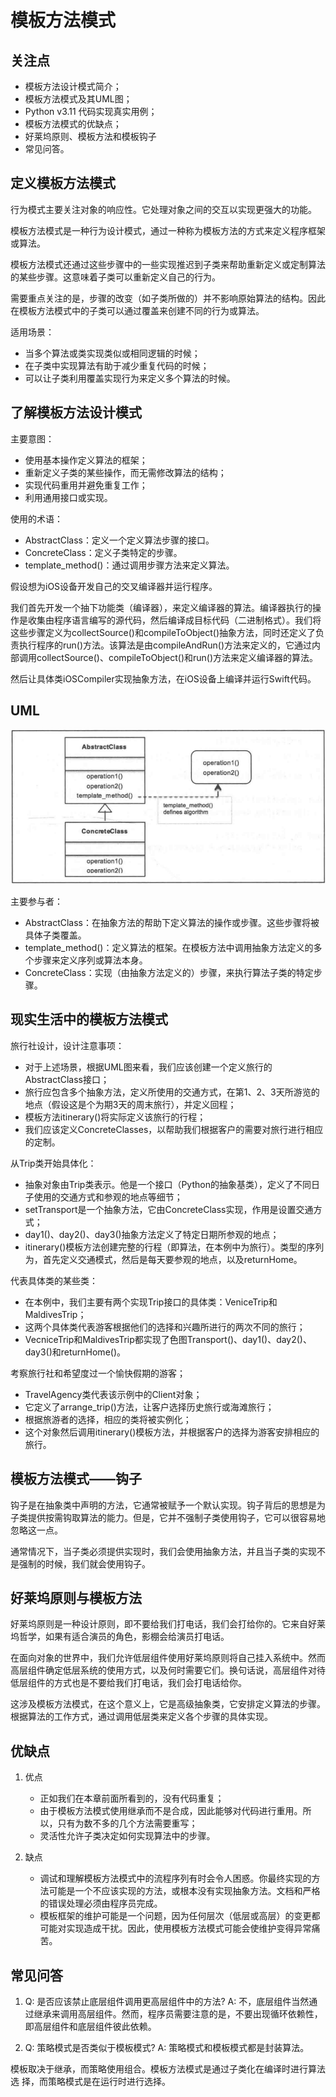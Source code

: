 # 模板方法模式

## 关注点

- 模板方法设计模式简介；
- 模板方法模式及其UML图；
- Python v3.11 代码实现真实用例；
- 模板方法模式的优缺点；
- 好莱坞原则、模板方法和模板钩子
- 常见问答。

## 定义模板方法模式

行为模式主要关注对象的响应性。它处理对象之间的交互以实现更强大的功能。

模板方法模式是一种行为设计模式，通过一种称为模板方法的方式来定义程序框架或算法。

模板方法模式还通过这些步骤中的一些实现推迟到子类来帮助重新定义或定制算法的某些步骤。这意味着子类可以重新定义自己的行为。

需要重点关注的是，步骤的改变（如子类所做的）并不影响原始算法的结构。因此在模板方法模式中的子类可以通过覆盖来创建不同的行为或算法。

适用场景：

- 当多个算法或类实现类似或相同逻辑的时候；
- 在子类中实现算法有助于减少重复代码的时候；
- 可以让子类利用覆盖实现行为来定义多个算法的时候。

## 了解模板方法设计模式

主要意图：

- 使用基本操作定义算法的框架；
- 重新定义子类的某些操作，而无需修改算法的结构；
- 实现代码重用并避免重复工作；
- 利用通用接口或实现。

使用的术语：

- AbstractClass：定义一个定义算法步骤的接口。
- ConcreteClass：定义子类特定的步骤。
- template_method()：通过调用步骤方法来定义算法。

假设想为iOS设备开发自己的交叉编译器并运行程序。

我们首先开发一个抽下功能类（编译器），来定义编译器的算法。编译器执行的操作是收集由程序语言编写的源代码，然后编译成目标代码（二进制格式）。我们将这些步骤定义为collectSource()和compileToObject()抽象方法，同时还定义了负责执行程序的run()方法。该算法是由compileAndRun()方法来定义的，它通过内部调用collectSource()、compileToObject()和run()方法来定义编译器的算法。

然后让具体类iOSCompiler实现抽象方法，在iOS设备上编译并运行Swift代码。

## UML

![UML](./img/UML.png)

主要参与者：

- AbstractClass：在抽象方法的帮助下定义算法的操作或步骤。这些步骤将被具体子类覆盖。
- template_method()：定义算法的框架。在模板方法中调用抽象方法定义的多个步骤来定义序列或算法本身。
- ConcreteClass：实现（由抽象方法定义的）步骤，来执行算法子类的特定步骤。

## 现实生活中的模板方法模式

旅行社设计，设计注意事项：

- 对于上述场景，根据UML图来看，我们应该创建一个定义旅行的AbstractClass接口；
- 旅行应包含多个抽象方法，定义所使用的交通方式，在第1、2、3天所游览的地点（假设这是个为期3天的周末旅行），并定义回程；
- 模板方法itinerary()将实际定义该旅行的行程；
- 我们应该定义ConcreteClasses，以帮助我们根据客户的需要对旅行进行相应的定制。

从Trip类开始具体化：

- 抽象对象由Trip类表示。他是一个接口（Python的抽象基类），定义了不同日子使用的交通方式和参观的地点等细节；
- setTransport是一个抽象方法，它由ConcreteClass实现，作用是设置交通方式；
- day1()、day2()、day3()抽象方法定义了特定日期所参观的地点；
- itinerary()模板方法创建完整的行程（即算法，在本例中为旅行）。类型的序列为，首先定义交通模式，然后是每天要参观的地点，以及returnHome。

代表具体类的某些类：

- 在本例中，我们主要有两个实现Trip接口的具体类：VeniceTrip和MaldivesTrip；
- 这两个具体类代表游客根据他们的选择和兴趣所进行的两次不同的旅行；
- VecniceTrip和MaldivesTrip都实现了色图Transport()、day1()、day2()、day3()和returnHome()。

考察旅行社和希望度过一个愉快假期的游客；

- TravelAgency类代表该示例中的Client对象；
- 它定义了arrange_trip()方法，让客户选择历史旅行或海滩旅行；
- 根据旅游者的选择，相应的类将被实例化；
- 这个对象然后调用itinerary()模板方法，并根据客户的选择为游客安排相应的旅行。

## 模板方法模式——钩子

钩子是在抽象类中声明的方法，它通常被赋予一个默认实现。钩子背后的思想是为子类提供按需钩取算法的能力。但是，它并不强制子类使用钩子，它可以很容易地忽略这一点。

通常情况下，当子类必须提供实现时，我们会使用抽象方法，并且当子类的实现不是强制的时候，我们就会使用钩子。

## 好莱坞原则与模板方法

好莱坞原则是一种设计原则，即不要给我们打电话，我们会打给你的。它来自好莱坞哲学，如果有适合演员的角色，影棚会给演员打电话。

在面向对象的世界中，我们允许低层组件使用好莱坞原则将自己挂入系统中。然而高层组件确定低层系统的使用方式，以及何时需要它们。换句话说，高层组件对待低层组件的方式也是不要给我们打电话，我们会打电话给你。

这涉及模板方法模式，在这个意义上，它是高级抽象类，它安排定义算法的步骤。根据算法的工作方式，通过调用低层类来定义各个步骤的具体实现。

## 优缺点

1. 优点

    - 正如我们在本章前面所看到的，没有代码重复；
    - 由于模板方法模式使用继承而不是合成，因此能够对代码进行重用。所以，只有为数不多的几个方法需要重写；
    - 灵活性允许子类决定如何实现算法中的步骤。

2. 缺点

    - 调试和理解模板方法模式中的流程序列有时会令人困惑。你最终实现的方法可能是一个不应该实现的方法，或根本没有实现抽象方法。文档和严格的错误处理必须由程序员完成。
    - 模板框架的维护可能是一个问题，因为任何层次（低层或高层）的变更都可能对实现造成干扰。因此，使用模板方法模式可能会使维护变得异常痛苦。

## 常见问答

1. Q: 是否应该禁止底层组件调用更高层组件中的方法?
    A: 不，底层组件当然通过继承来调用高层组件。然而，程序员需要注意的是，不要出现循环依赖性，即高层组件和底层组件彼此依赖。

2. Q: 策略模式是否类似于模板模式?
    A: 策略模式和模板模式都是封装算法。

模板取决于继承，而策略使用组合。模板方法模式是通过子类化在编译时进行算法选
择，而策略模式是在运行时进行选择。

